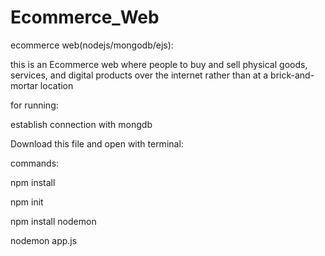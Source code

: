 # Ecommerce_Web
ecommerce web(nodejs/mongodb/ejs):

this is an Ecommerce web where people to buy and sell physical goods, services, and digital products over the internet rather than at a brick-and-mortar location

for running:

establish connection with mongdb

Download this file and open with terminal:

commands:

npm install

npm init

npm install nodemon

nodemon app.js

